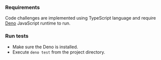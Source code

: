 ### Requirements

Code challenges are implemented using TypeScript language and require
[Deno](https://deno.land/) JavaScript runtime to run.

### Run tests

- Make sure the Deno is installed.
- Execute `deno test` from the project directory.
